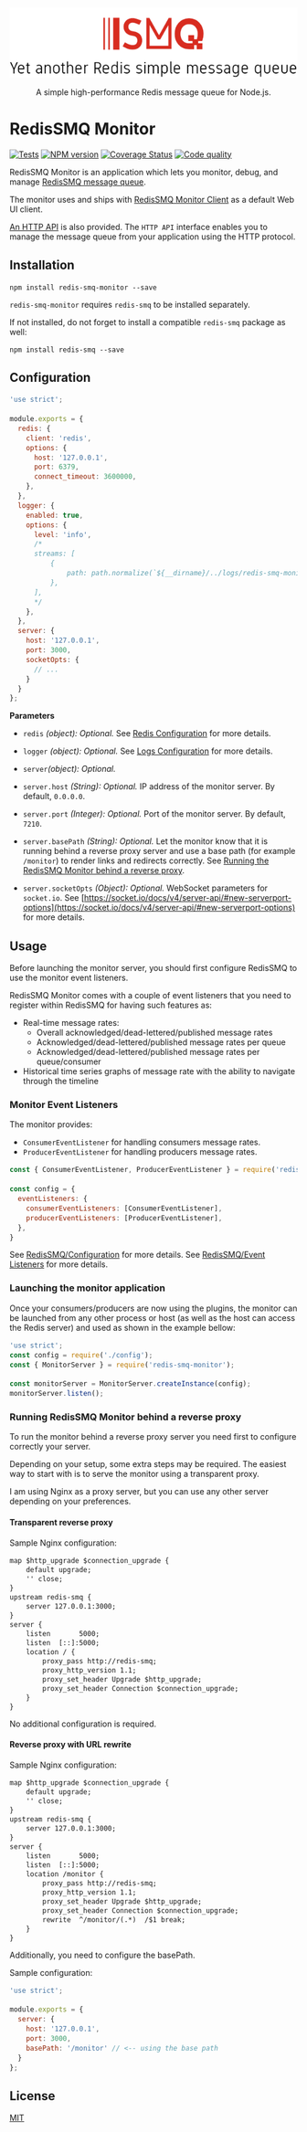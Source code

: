 <div align="center" style="text-align: center">
  <p><a href="https://github.com/weyoss/redis-smq-monitor"><img alt="RedisSMQ" src="./logo.png" /></a></p>
  <p>A simple high-performance Redis message queue for Node.js.</p>
</div>

# RedisSMQ Monitor

<p>
    <a href="https://github.com/weyoss/redis-smq-monitor/actions/workflows/tests.yml"><img src="https://github.com/weyoss/redis-smq-monitor/actions/workflows/tests.yml/badge.svg" alt="Tests" style="max-width:100%;" /></a>
    <a href="https://npmjs.org/package/redis-smq-monitor" rel="nofollow"><img src="https://img.shields.io/npm/v/redis-smq-monitor.svg" alt="NPM version" /></a>
    <a href="https://codecov.io/github/weyoss/redis-smq-monitor?branch=master" rel="nofollow"><img src="https://img.shields.io/codecov/c/github/weyoss/redis-smq-monitor" alt="Coverage Status" /></a>
    <a href="https://lgtm.com/projects/g/weyoss/redis-smq-monitor/context:javascript" rel="nofollow"><img src="https://img.shields.io/lgtm/grade/javascript/github/weyoss/redis-smq-monitor.svg?logo=lgtm&logoWidth=18" alt="Code quality" /></a>
</p>

RedisSMQ Monitor is an application which lets you monitor, debug, and manage [RedisSMQ message queue](https://github.com/weyoss/redis-smq).

The monitor uses and ships with [RedisSMQ Monitor Client](https://github.com/weyoss/redis-smq-monitor-client) as a default Web UI client.

[An HTTP API](/docs/http-api.md) is also provided. The `HTTP API` interface enables you to manage the message queue from your application using the HTTP protocol.

## Installation

```shell
npm install redis-smq-monitor --save
```

`redis-smq-monitor` requires `redis-smq` to be installed separately. 

If not installed, do not forget to install a compatible `redis-smq` package as well:

```shell
npm install redis-smq --save
```

## Configuration

```javascript
'use strict';

module.exports = {
  redis: {
    client: 'redis',
    options: {
      host: '127.0.0.1',
      port: 6379,
      connect_timeout: 3600000,
    },
  },
  logger: {
    enabled: true,
    options: {
      level: 'info',
      /*
      streams: [
          {
              path: path.normalize(`${__dirname}/../logs/redis-smq-monitor.log`)
          },
      ],
      */
    },
  },
  server: {
    host: '127.0.0.1',
    port: 3000,
    socketOpts: {
      // ...
    }
  }
};
```

**Parameters**

- `redis` *(object): Optional.* See [Redis Configuration](https://github.com/weyoss/redis-smq-common/blob/master/docs/redis.md) for more details.

- `logger` *(object): Optional.* See [Logs Configuration](https://github.com/weyoss/redis-smq-common/blob/master/docs/logs.md) for more details.

- `server`*(object): Optional.*

- `server.host` *(String): Optional.* IP address of the monitor server. By default, `0.0.0.0`.

- `server.port` *(Integer): Optional.* Port of the monitor server. By default, `7210`.

- `server.basePath` *(String): Optional.* Let the monitor know that it is running behind a reverse proxy server and use a base path (for example `/monitor`) to render links and redirects correctly. See [Running the RedisSMQ Monitor behind a reverse proxy](#running-redissmq-monitor-behind-a-reverse-proxy).

- `server.socketOpts` *(Object): Optional.* WebSocket parameters for `socket.io`. See [https://socket.io/docs/v4/server-api/#new-serverport-options](https://socket.io/docs/v4/server-api/#new-serverport-options) for more details.

## Usage

Before launching the monitor server, you should first configure RedisSMQ to use the monitor event listeners. 

RedisSMQ Monitor comes with a couple of event listeners that you need to register within RedisSMQ for having such features as:

- Real-time message rates:
  - Overall acknowledged/dead-lettered/published message rates
  - Acknowledged/dead-lettered/published message rates per queue
  - Acknowledged/dead-lettered/published message rates per queue/consumer
- Historical time series graphs of message rate with the ability to navigate through the timeline

### Monitor Event Listeners

The monitor provides:

- `ConsumerEventListener` for handling consumers message rates.
- `ProducerEventListener` for handling producers message rates.

```javascript
const { ConsumerEventListener, ProducerEventListener } = require('redis-smq-monitor');

const config = {
  eventListeners: {
    consumerEventListeners: [ConsumerEventListener],
    producerEventListeners: [ProducerEventListener],
  },
}
```

See [RedisSMQ/Configuration](https://github.com/weyoss/redis-smq/blob/master/docs/configuration.md) for more details.
See [RedisSMQ/Event Listeners](https://github.com/weyoss/redis-smq/blob/master/docs/event-listeners.md) for more details.

### Launching the monitor application

Once your consumers/producers are now using the plugins, the monitor can be launched from any other process or host 
(as well as the host can access the Redis server) and used as shown in the example bellow:

```javascript
'use strict';
const config = require('./config');
const { MonitorServer } = require('redis-smq-monitor');

const monitorServer = MonitorServer.createInstance(config);
monitorServer.listen();
```

### Running RedisSMQ Monitor behind a reverse proxy

To run the monitor behind a reverse proxy server you need first to configure correctly your server.

Depending on your setup, some extra steps may be required. The easiest way to start with is to serve the monitor using a transparent proxy.

I am using Nginx as a proxy server, but you can use any other server depending on your preferences.

#### Transparent reverse proxy

Sample Nginx configuration:

```text
map $http_upgrade $connection_upgrade {
    default upgrade;
    '' close;
}
upstream redis-smq {
    server 127.0.0.1:3000;
}
server {
    listen       5000;
    listen  [::]:5000;
    location / {
        proxy_pass http://redis-smq;
        proxy_http_version 1.1;
        proxy_set_header Upgrade $http_upgrade;
        proxy_set_header Connection $connection_upgrade;
    }
}
```

No additional configuration is required.

#### Reverse proxy with URL rewrite

Sample Nginx configuration:

```text
map $http_upgrade $connection_upgrade {
    default upgrade;
    '' close;
}
upstream redis-smq {
    server 127.0.0.1:3000;
}
server {
    listen       5000;
    listen  [::]:5000;
    location /monitor {
        proxy_pass http://redis-smq;
        proxy_http_version 1.1;
        proxy_set_header Upgrade $http_upgrade;
        proxy_set_header Connection $connection_upgrade;
        rewrite  ^/monitor/(.*)  /$1 break;
    }
}
```

Additionally, you need to configure the basePath.

Sample configuration:

```javascript
'use strict';

module.exports = {
  server: {
    host: '127.0.0.1',
    port: 3000,
    basePath: '/monitor' // <-- using the base path
  }
};
```

## License

[MIT](https://github.com/weyoss/redis-smq-monitor/blob/master/LICENSE)